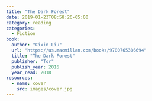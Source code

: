 ```yaml
---
title: "The Dark Forest"
date: 2019-01-23T08:58:26-05:00
category: reading
categories:
  - Fiction
book:
  author: "Cixin Liu"
  url: "https://us.macmillan.com/books/9780765386694"
  title: "The Dark Forest"
  publisher: "Tor"
  publish_year: 2016
  year_read: 2018
resources:
  - name: cover
    src: images/cover.jpg
---
```


